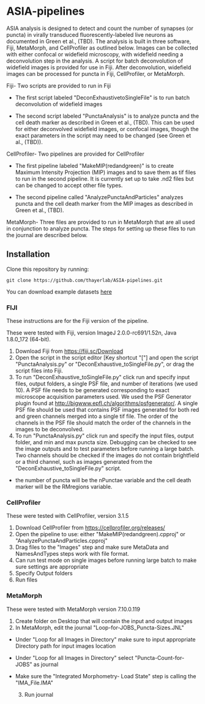 # ASIA-pipelines
ASIA analysis is designed to detect and count the number of synapses (or puncta) in virally transduced fluorescently-labeled live neurons as documented in Green et al., (TBD). The analysis is built in three software, Fiji, MetaMorph, and CellProfiler as outlined below. Images can be collected with either confocal or widefield microscopy, with widefield needing a deconvolution step in the analysis. A script for batch deconvolution of widefield images is provided for use in Fiji. After deconvolution, widefield images can be processed for puncta in Fiji, CellProfiler, or MetaMorph.  

Fiji- Two scripts are provided to run in Fiji
          
- The first script labeled "DeconExhaustivetoSingleFile" is to run batch deconvolution of widefield images
         
 - The second script labeled "PunctaAnalysis" is to analyze puncta and the cell death marker as described in Green et al., (TBD). This can be used for either deconvolved widefield images, or confocal images, though the exact parameters in the script may need to be changed (see Green et al., (TBD)). 

CellProfiler- Two pipelines are provided for CellProfiler
          
- The first pipeline labeled "MakeMIP(redandgreen)" is to create Maximum Intensity Projection (MIP) images and to save them as tif files to run in the second pipeline. It is currently set up to take .nd2 files but can be changed to accept other file types.
          
- The second pipeline called "AnalyzePunctaAndParticles" analyzes puncta and the cell death marker from the MIP images as described in Green et al., (TBD).

MetaMorph- Three files are provided to run in MetaMorph that are all used in conjunction to analyze puncta. The steps for setting up these files to run the journal are described below. 


## Installation
Clone this repository by running:

```
git clone https://github.com/thayerlab/ASIA-pipelines.git
```

You can download example datasets [here](https://drive.google.com/drive/u/0/folders/1cvp9BJBP7wS6xC2l9PYFGajeoDADxxNp)

### FIJI 
These instructions are for the Fiji version of the pipeline.

These were tested with Fiji, version ImageJ 2.0.0-rc691/1.52n, Java 1.8.0_172 (64-bit).

  1. Download Fiji from https://fiji.sc/Download
  2. Open the script in the script editor [Key shortcut "["] and open the script "PunctaAnalysis.py" or "DeconExhaustive_toSingleFile.py", or drag the script files into Fiji.
  3. To run "DeconExhaustive_toSingleFile.py" click run and specify input files, output folders, a single PSF file, and number of iterations (we used 10). A PSF file needs to be generated corresponding to exact microscope acquisition parameters used. We used the PSF Generator plugin found at http://bigwww.epfl.ch/algorithms/psfgenerator/.
  A single PSF file should be used that contains PSF images generated for both red and green channels merged into a single tif file. The order of the channels in the PSF file should match the order of the channels in the images to be deconvolved.
  4. To run "PunctaAnalysis.py" click run and specify the input files, output folder, and min and max puncta size. Debugging can be checked to see the image outputs and to test parameters before running a large batch. Two channels should be checked if the images do not contain brightfield or a third channel, such as images generated from the "DeconExhaustive_toSingleFile.py" script. 
  - the number of puncta will be the nPunctae variable and the cell death marker will be the RMregions variable.

### CellProfiler

These were tested with CellProfiler, version 3.1.5

  1. Download CellProfiler from https://cellprofiler.org/releases/
  2. Open the pipeline to use: either "MakeMIP(redandgreen).cpproj" or "AnalyzePunctaAndParticles.cpproj"
  3. Drag files to the "Images" step and make sure MetaData and NamesAndTypes steps work with file format. 
  4. Can run test mode on single images before running large batch to make sure settings are appropriate
  5. Specify Output folders
  6. Run files

### MetaMorph

These were tested with MetaMorph version 7.10.0.119

  1. Create folder on Desktop that will contain the input and output images
  2. In MetaMorph, edit the journal "Loop-for-JOBS_Puncta-Sizes.JNL"
         
- Under "Loop for all Images in Directory" make sure to input appropriate Directory path for input images location
          
- Under "Loop for all Images in Directory" select "Puncta-Count-for-JOBS" as journal
          
- Make sure the "Integrated Morphometry- Load State" step is calling the "IMA_File.IMA"
  
  3. Run journal
